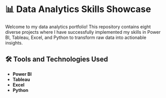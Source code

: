 # 📊 Data Analytics Skills Showcase

Welcome to my data analytics portfolio! This repository contains eight diverse projects where I have successfully implemented my skills in Power BI, Tableau, Excel, and Python to transform raw data into actionable insights.

## 🛠️ Tools and Technologies Used
- **Power BI**
- **Tableau**
- **Excel**
- **Python**
